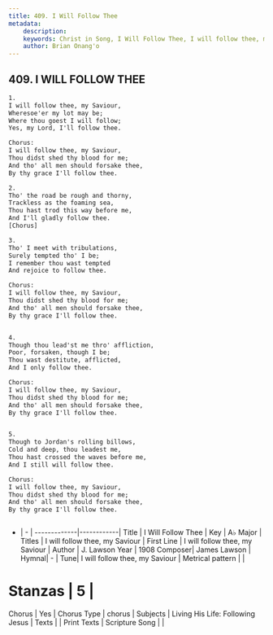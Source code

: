 ```yaml
---
title: 409. I Will Follow Thee
metadata:
    description: 
    keywords: Christ in Song, I Will Follow Thee, I will follow thee, my Saviour, I will follow thee, my Saviour
    author: Brian Onang'o
---
```



## 409. I WILL FOLLOW THEE

```txt
1.
I will follow thee, my Saviour,
Wheresoe'er my lot may be;
Where thou goest I will follow;
Yes, my Lord, I'll follow thee.

Chorus:
I will follow thee, my Saviour,
Thou didst shed thy blood for me;
And tho' all men should forsake thee,
By thy grace I'll follow thee.

2.
Tho' the road be rough and thorny,
Trackless as the foaming sea,
Thou hast trod this way before me,
And I'll gladly follow thee.
[Chorus]

3.
Tho' I meet with tribulations,
Surely tempted tho' I be;
I remember thou wast tempted
And rejoice to follow thee. 

Chorus:
I will follow thee, my Saviour,
Thou didst shed thy blood for me;
And tho' all men should forsake thee,
By thy grace I'll follow thee.


4.
Though thou lead'st me thro' affliction,
Poor, forsaken, though I be;
Thou wast destitute, afflicted,
And I only follow thee. 

Chorus:
I will follow thee, my Saviour,
Thou didst shed thy blood for me;
And tho' all men should forsake thee,
By thy grace I'll follow thee.


5.
Though to Jordan's rolling billows,
Cold and deep, thou leadest me,
Thou hast crossed the waves before me,
And I still will follow thee. 

Chorus:
I will follow thee, my Saviour,
Thou didst shed thy blood for me;
And tho' all men should forsake thee,
By thy grace I'll follow thee.



```

- |   -  |
-------------|------------|
Title | I Will Follow Thee |
Key | A♭ Major |
Titles | I will follow thee, my Saviour |
First Line | I will follow thee, my Saviour |
Author | J. Lawson
Year | 1908
Composer| James Lawson |
Hymnal|  - |
Tune| I will follow thee, my Saviour |
Metrical pattern | |
# Stanzas | 5 |
Chorus | Yes |
Chorus Type | chorus |
Subjects | Living His Life: Following Jesus |
Texts |  |
Print Texts | 
Scripture Song |  |
  
